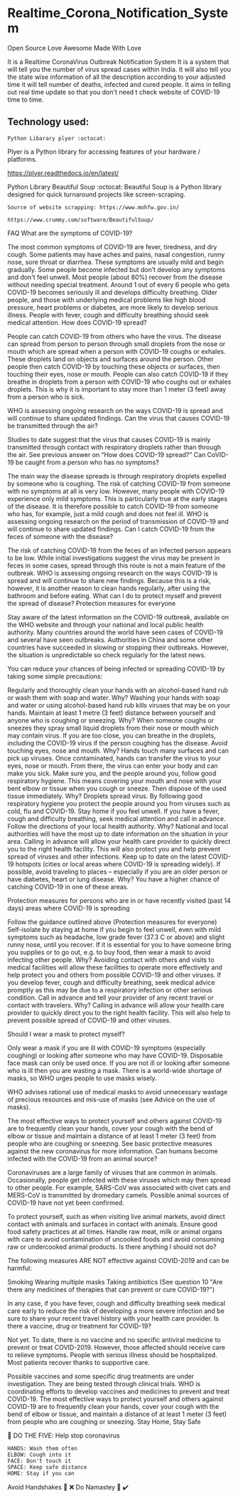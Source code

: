# Realtime_Corona_Notification_System

Open Source Love Awesome Made With Love

It is a Realtime CoronaVirus Outbreak Notification System
It is a system that will tell you the number of virus spread cases within India. It will also tell you the state wise information of all the description according to your adjusted time it will tell number of deaths, infected and cured people. It aims in telling out real time update so that you don't need t check website of COVID-19 time to time.

## Technology used:

    Python Libarary plyer :octocat:

Plyer is a Python library for accessing features of your hardware / platforms.

https://plyer.readthedocs.io/en/latest/

Python Library Beautiful Soup :octocat:
Beautiful Soup is a Python library designed for quick turnaround projects like screen-scraping.

    Source of website scrapping: https://www.mohfw.gov.in/

    https://www.crummy.com/software/BeautifulSoup/

FAQ
What are the symptoms of COVID-19?

The most common symptoms of COVID-19 are fever, tiredness, and dry cough. Some patients may have aches and pains, nasal congestion, runny nose, sore throat or diarrhea. These symptoms are usually mild and begin gradually. Some people become infected but don’t develop any symptoms and don't feel unwell. Most people (about 80%) recover from the disease without needing special treatment. Around 1 out of every 6 people who gets COVID-19 becomes seriously ill and develops difficulty breathing. Older people, and those with underlying medical problems like high blood pressure, heart problems or diabetes, are more likely to develop serious illness. People with fever, cough and difficulty breathing should seek medical attention.
How does COVID-19 spread?

People can catch COVID-19 from others who have the virus. The disease can spread from person to person through small droplets from the nose or mouth which are spread when a person with COVID-19 coughs or exhales. These droplets land on objects and surfaces around the person. Other people then catch COVID-19 by touching these objects or surfaces, then touching their eyes, nose or mouth. People can also catch COVID-19 if they breathe in droplets from a person with COVID-19 who coughs out or exhales droplets. This is why it is important to stay more than 1 meter (3 feet) away from a person who is sick.

WHO is assessing ongoing research on the ways COVID-19 is spread and will continue to share updated findings.
Can the virus that causes COVID-19 be transmitted through the air?

Studies to date suggest that the virus that causes COVID-19 is mainly transmitted through contact with respiratory droplets rather than through the air. See previous answer on “How does COVID-19 spread?”
Can CoVID-19 be caught from a person who has no symptoms?

The main way the disease spreads is through respiratory droplets expelled by someone who is coughing. The risk of catching COVID-19 from someone with no symptoms at all is very low. However, many people with COVID-19 experience only mild symptoms. This is particularly true at the early stages of the disease. It is therefore possible to catch COVID-19 from someone who has, for example, just a mild cough and does not feel ill. WHO is assessing ongoing research on the period of transmission of COVID-19 and will continue to share updated findings.
Can I catch COVID-19 from the feces of someone with the disease?

The risk of catching COVID-19 from the feces of an infected person appears to be low. While initial investigations suggest the virus may be present in feces in some cases, spread through this route is not a main feature of the outbreak. WHO is assessing ongoing research on the ways COVID-19 is spread and will continue to share new findings. Because this is a risk, however, it is another reason to clean hands regularly, after using the bathroom and before eating.
What can I do to protect myself and prevent the spread of disease?
Protection measures for everyone

Stay aware of the latest information on the COVID-19 outbreak, available on the WHO website and through your national and local public health authority. Many countries around the world have seen cases of COVID-19 and several have seen outbreaks. Authorities in China and some other countries have succeeded in slowing or stopping their outbreaks. However, the situation is unpredictable so check regularly for the latest news.

You can reduce your chances of being infected or spreading COVID-19 by taking some simple precautions:

Regularly and thoroughly clean your hands with an alcohol-based hand rub or wash them with soap and water.
Why? Washing your hands with soap and water or using alcohol-based hand rub kills viruses that may be on your hands.
Maintain at least 1 metre (3 feet) distance between yourself and anyone who is coughing or sneezing.
Why? When someone coughs or sneezes they spray small liquid droplets from their nose or mouth which may contain virus. If you are too close, you can breathe in the droplets, including the COVID-19 virus if the person coughing has the disease.
Avoid touching eyes, nose and mouth.
Why? Hands touch many surfaces and can pick up viruses. Once contaminated, hands can transfer the virus to your eyes, nose or mouth. From there, the virus can enter your body and can make you sick.
Make sure you, and the people around you, follow good respiratory hygiene. This means covering your mouth and nose with your bent elbow or tissue when you cough or sneeze. Then dispose of the used tissue immediately.
Why? Droplets spread virus. By following good respiratory hygiene you protect the people around you from viruses such as cold, flu and COVID-19.
Stay home if you feel unwell. If you have a fever, cough and difficulty breathing, seek medical attention and call in advance. Follow the directions of your local health authority.
Why? National and local authorities will have the most up to date information on the situation in your area. Calling in advance will allow your health care provider to quickly direct you to the right health facility. This will also protect you and help prevent spread of viruses and other infections.
Keep up to date on the latest COVID-19 hotspots (cities or local areas where COVID-19 is spreading widely). If possible, avoid traveling to places  – especially if you are an older person or have diabetes, heart or lung disease.
Why? You have a higher chance of catching COVID-19 in one of these areas.

Protection measures for persons who are in or have recently visited (past 14 days) areas where COVID-19 is spreading

Follow the guidance outlined above (Protection measures for everyone)
Self-isolate by staying at home if you begin to feel unwell, even with mild symptoms such as headache, low grade fever (37.3 C or above) and slight runny nose, until you recover. If it is essential for you to have someone bring you supplies or to go out, e.g. to buy food, then wear a mask to avoid infecting other people.
Why? Avoiding contact with others and visits to medical facilities will allow these facilities to operate more effectively and help protect you and others from possible COVID-19 and other viruses.
If you develop fever, cough and difficulty breathing, seek medical advice promptly as this may be due to a respiratory infection or other serious condition. Call in advance and tell your provider of any recent travel or contact with travelers.
Why? Calling in advance will allow your health care provider to quickly direct you to the right health facility. This will also help to prevent possible spread of COVID-19 and other viruses.

Should I wear a mask to protect myself?

Only wear a mask if you are ill with COVID-19 symptoms (especially coughing) or looking after someone who may have COVID-19. Disposable face mask can only be used once. If you are not ill or looking after someone who is ill then you are wasting a mask. There is a world-wide shortage of masks, so WHO urges people to use masks wisely.

WHO advises rational use of medical masks to avoid unnecessary wastage of precious resources and mis-use of masks (see Advice on the use of masks).

The most effective ways to protect yourself and others against COVID-19 are to frequently clean your hands, cover your cough with the bend of elbow or tissue and maintain a distance of at least 1 meter (3 feet) from people who are coughing or sneezing. See basic protective measures against the new coronavirus for more information.
Can humans become infected with the COVID-19 from an animal source?

Coronaviruses are a large family of viruses that are common in animals. Occasionally, people get infected with these viruses which may then spread to other people. For example, SARS-CoV was associated with civet cats and MERS-CoV is transmitted by dromedary camels. Possible animal sources of COVID-19 have not yet been confirmed.

To protect yourself, such as when visiting live animal markets, avoid direct contact with animals and surfaces in contact with animals. Ensure good food safety practices at all times. Handle raw meat, milk or animal organs with care to avoid contamination of uncooked foods and avoid consuming raw or undercooked animal products.
Is there anything I should not do?

The following measures ARE NOT effective against COVID-2019 and can be harmful:

Smoking
Wearing multiple masks
Taking antibiotics (See question 10 "Are there any medicines of therapies that can prevent or cure COVID-19?")

In any case, if you have fever, cough and difficulty breathing seek medical care early to reduce the risk of developing a more severe infection and be sure to share your recent travel history with your health care provider.
Is there a vaccine, drug or treatment for COVID-19?

Not yet. To date, there is no vaccine and no specific antiviral medicine to prevent or treat COVID-2019. However, those affected should receive care to relieve symptoms. People with serious illness should be hospitalized. Most patients recover thanks to supportive care.

Possible vaccines and some specific drug treatments are under investigation. They are being tested through clinical trials. WHO is coordinating efforts to develop vaccines and medicines to prevent and treat COVID-19. The most effective ways to protect yourself and others against COVID-19 are to frequently clean your hands, cover your cough with the bend of elbow or tissue, and maintain a distance of at least 1 meter (3 feet) from people who are coughing or sneezing.
Stay Home, Stay Safe

👋 DO THE FIVE: Help stop coronavirus

    HANDS: Wash them often
    ELBOW: Cough into it
    FACE: Don't touch it
    SPACE: Keep safe distance
    HOME: Stay if you can

Avoid Handshakes 🤝 ❌
Do Namastey 🙏 ✔️
